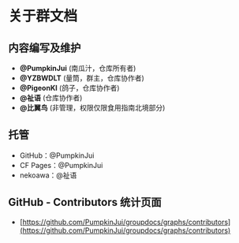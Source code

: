 # 关于群文档

## 内容编写及维护

- **@PumpkinJui** (南瓜汁，仓库所有者)
- **@YZBWDLT** (量筒，群主，仓库协作者)
- **@PigeonKI** (鸽子，仓库协作者)
- **@祉语** (仓库协作者)
- **@比翼鸟** (非管理，权限仅限食用指南北境部分)

## 托管

- GitHub：@PumpkinJui
- CF Pages：@PumpkinJui
- nekoawa：@祉语

## GitHub - Contributors 统计页面

- [https://github.com/PumpkinJui/groupdocs/graphs/contributors](https://github.com/PumpkinJui/groupdocs/graphs/contributors)
